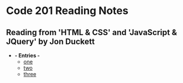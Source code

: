 # Code 201 Reading Notes

## Reading from 'HTML & CSS' and 'JavaScript & JQuery' by Jon Duckett

- **- Entries -**
  - [one](class-01.md)
  - [two](class-02.md)
  - [three](class-03.md)

